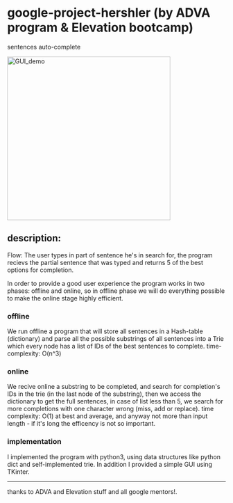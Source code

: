 
# google-project-hershler (by ADVA program & Elevation bootcamp)
sentences auto-complete

<img width="376" alt="GUI_demo" src="https://user-images.githubusercontent.com/57594477/92389249-6b062100-f121-11ea-8c17-7378a182b931.PNG">

## description:
Flow: The user types in part of sentence he's in search for, the program recievs the partial sentence that was typed and returns 5 of the best options for completion.

In order to provide a good user experience the program works in two phases: offline and online, so in offline phase we will do everything possible to make the online stage highly efficient.

### offline
We run offline a program that will store all sentences in a Hash-table (dictionary) and parse all the possible substrings of all sentences into a Trie which every node has a list of IDs of the best sentences to complete.
time-complexity: O(n^3)

### online
We recive online a substring to be completed, and search for completion's IDs in the trie (in the last node of the substring), then we access the dictionary to get the full sentences, in case of list less than 5, we search for more completions with one character wrong (miss, add or replace).
time complexity: O(1) at best and average, and anyway not more than input length - if it's long the efficency is not so important.

### implementation
I implemented the program with python3, using data structures like python dict and self-implemented trie.
In addition I provided a simple GUI using TKinter.

-----
thanks to ADVA and Elevation stuff and all google mentors!.
